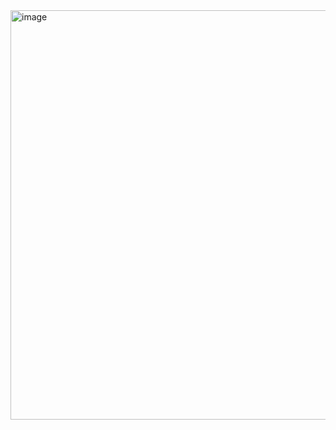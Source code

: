 <img width="655" alt="image" src="https://github.com/user-attachments/assets/3f1bbd33-2aff-43f5-9d23-7a9f7a055acd" />
